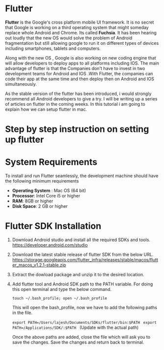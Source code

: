 # Flutter

**Flutter** is the Google's cross platform mobile UI framework. It is no secret that Google is working on a third operating system 
that might someday replace whole Android and Chrome. Its called **Fuchsia**. It has been hearing out loudly that the new OS would solve the problem of Android fragmentation but still allowing google to run it on different types of devices including smartphones, tablets and computers.

Along with the new OS , Google is also working on new coding engine that will allow developers to deploy apps to all platforms 
including IOS. The main advantage of flutter is that the Companies don't have to invest in two development teams for Android and IOS
.With Flutter, the companies can code their app at the same time and then deploy then on Android and IOS simultaneously.

As the stable version of the flutter has been introduced, i would strongly recommend all Android developers to give a try.
I will be writing up a series of articles on flutter in the coming weeks. In this tutorial i am going to explain how we can setup flutter in mac.

# Step by step instruction on setting up flutter

# System Requirements

To install and run Flutter seamlessly, the development machine should have the following minimum requirements

- **Operating System** : Mac OS (64 bit)
- **Processor**: Intel Core i5 or higher
- **RAM**: 8GB or higher
- **Disk Space**: 2 GB or higher

# Flutter SDK Installation

1. Download Android studio and install all the required SDKs and tools.
   https://developer.android.com/studio

1. Download the latest stable release of flutter SDK from the below URL.
   https://storage.googleapis.com/flutter_infra/releases/stable/macos/flutter_macos_v1.2.1-stable.zip

2. Extract the dowload package and unzip it to the desired location.

3. Add flutter tool and Android SDK path to the PATH variable. For doing this open terminal and type the below command. 
   
   ``` touch ~/.bash_profile; open ~/.bash_profile ```
   
   This will open the bash_profile, now we have to add the following paths in the file.
   
   ```export PATH=/Users/lajesh/Documents/SDKs/flutter/bin:$PATH ```
   ```export PATH=/Applications/SDK/:$PATH ``` (Update with the actual path)
   
   Once the above paths are added, close the file which will ask you to save the changes. Save the changes and return back to    terminal.
 
    
 

